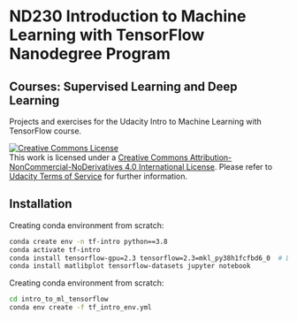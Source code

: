 # ND230 Introduction to Machine Learning with TensorFlow Nanodegree Program
## Courses: Supervised Learning and Deep Learning

Projects and exercises for the Udacity Intro to Machine Learning with TensorFlow course.

 <a rel="license" href="http://creativecommons.org/licenses/by-nc-nd/4.0/"><img alt="Creative Commons License" style="border-width:0" src="https://i.creativecommons.org/l/by-nc-nd/4.0/88x31.png" /></a><br />This work is licensed under a <a rel="license" href="http://creativecommons.org/licenses/by-nc-nd/4.0/">Creative Commons Attribution-NonCommercial-NoDerivatives 4.0 International License</a>. Please refer to [Udacity Terms of Service](https://www.udacity.com/legal) for further information.

## Installation
Creating conda environment from scratch:
```bash
conda create env -n tf-intro python==3.8
conda activate tf-intro
conda install tensorflow-gpu=2.3 tensorflow=2.3=mkl_py38h1fcfbd6_0  # Depends on computer (Works on RTX 2060)
conda install matlibplot tensorflow-datasets jupyter notebook
```

Creating conda environment from scratch:
```bash
cd intro_to_ml_tensorflow
conda env create -f tf_intro_env.yml
```
